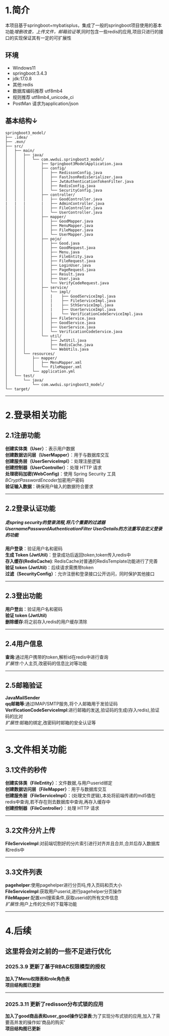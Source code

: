 # 1.简介
本项目基于springboot+mybatisplus，集成了一般的springboot项目使用的基本功能*增删改查，上传文件，邮箱验证等*,同时包含一些redis的应用,项目只进行的接口的实现保证其有一定的可扩展性
## 环境
- Windows11
- springboot:3.4.3
- jdk:17.0.8
- 其他:redis 
- 数据库编码推荐 utf8mb4
- 规则推荐 utf8mb4_unicode_ci
- PostMan 请求为application/json
## 基本结构↓
```
springboot3_model/
├── .idea/
├── .mvn/
├── src/
│   ├── main/
│   │   ├── java/
│   │   │   └── com.wwdui.springboot3_model/
│   │   │       ├── Springboot3ModelApplication.java
│   │   │       ├── config/
│   │   │       │   ├── RedissonConfig.java
│   │   │       │   ├── FastJsonRedisSerializer.java
│   │   │       │   ├── JwtAuthenticationTokenFilter.java
│   │   │       │   ├── RedisConfig.java
│   │   │       │   └── SecurityConfig.java
│   │   │       ├── controller/
│   │   │       │   ├── GoodController.java
|   |   |       |   ├── AdminController.java
│   │   │       │   ├── FileController.java
│   │   │       │   └── UserController.java
│   │   │       ├── mapper/
│   │   │       │   ├── GoodMapper.java
│   │   │       │   ├── MenuMapper.java
│   │   │       │   ├── FileMapper.java
│   │   │       │   └── UserMapper.java
│   │   │       ├── pojo/
│   │   │       │   ├── Good.java
│   │   │       │   ├── GoodRequest.java
│   │   │       │   ├── Menu.java
│   │   │       │   ├── FileEntity.java
│   │   │       │   ├── FileRequest.java
│   │   │       │   ├── LoginUser.java
│   │   │       │   ├── PageRequest.java
│   │   │       │   ├── Result.java
│   │   │       │   ├── User.java
│   │   │       │   └── VerifyCodeRequest.java
│   │   │       ├── service/
│   │   │       │   └── impl/
│   │   │       │   |    ├── GoodServiceImpl.java
│   │   │       │   |    ├── FileServiceImpl.java
│   │   │       │   |    ├── SthServiceImpl.java
│   │   │       │   |    ├── UserServiceImpl.java
│   │   │       │   |    └── VerificationCodeServiceImpl.java
│   │   │       │   ├── FileService.java
│   │   │       │   ├── GoodService.java
│   │   │       │   ├── UserService.java
│   │   │       │   └── VerificationCodeService.java
│   │   │       └── util/
│   │   │           ├── JwtUtil.java
│   │   │           ├── RedisCache.java
│   │   │           └── WebUtils.java
│   │   └── resources/
│   │       ├── mapper/
│   │       │   ├── MenuMapper.xml
│   │       │   └── FileMapper.xml
│   │       └── application.yml
│   └── test/
│       └── java/
│           └── com.wwdui.springboot3_model/
└── target/
```
---

# 2.登录相关功能
## 2.1注册功能
 **创建实体类（User）**：表示用户数据  
 **创建数据访问层（UserMapper）**：用于与数据库交互  
 **创建服务层（UserServiceImpl）**：处理注册逻辑  
 **创建控制器（UserController）**：处理 HTTP 请求  
 **处理密码加密(WebConfig)**：使用 Spring Security 工具*BCryptPasswordEncoder*加密用户密码  
 **验证输入数据**：确保用户输入的数据符合要求  

---

## 2.2登录认证功能

##### 走spring security的登录流程,将几个重要的过滤器*UsernamePasswordAuthenticationFilter  UserDetails*的方法重写自定义登录的功能  

 **用户登录**：验证用户名和密码  
 **生成  Token (JwtUtil)**：登录成功后返回token,token传入redis中  
 **存入缓存(RedisCache)**: RedisCache对普通的RedisTemplate功能进行了完善  
 **验证 token (JwtUtil)**：后续请求需携带token  
 **过滤（SecurityConfig）**：允许注册和登录接口公开访问，同时保护其他接口  

---

## 2.3登出功能
 **用户登出**：验证用户名和密码  
 **验证 token (JwtUtil)**  
 **删除缓存**:将之前存入redis的用户缓存清除  

---

## 2.4用户信息
 **查询**:通过用户携带的token,解析id在redis中进行查询  
 *扩展性*:个人主页,改密码的信息比对等功能  

---

## 2.5邮箱验证
 **JavaMailSender**  
 **qq邮箱等**:通过IMAP/SMTP服务,将个人邮箱用于发验证码  
 **VerificationCodeServiceImpl**:进行邮箱的发送,验证码的生成(存入redis),验证码的比对  
 *扩展性*:邮箱的绑定,改密码时邮箱的安全认证等  

---

# 3.文件相关功能
## 3.1文件的秒传
 **创建实体类（FileEntity）**：文件数据,与用户userid绑定  
 **创建数据访问层（FileMapper）**：用于与数据库交互  
 **创建服务层（FileServiceImpl）**：(处理文件逻辑),本处将前端传递的md5值在redis中查询,若不存在则去数据库中查询,再存入缓存中  
 **创建控制器（FileController）**：处理 HTTP 请求  

---

## 3.2文件分片上传
 **FileServiceImpl**:对前端切割好的分片索引进行对齐并且合并,合并后存入数据库和redis中  

---

## 3.3文件列表
 **pagehelper**:使用pagehelper进行分页吗,传入页码和页大小  
 **FileServiceImpl**:获取用户userid,进行pagehelper分页操作  
 **FileMapper**:配置xml搜索条件,获取userid的所有文件信息  
 *扩展性*:用户上传的文件的下载等功能  

---

# 4.后续
## 这里将会对之前的一些不足进行优化  
### 2025.3.9 更新了基于RBAC权限模型的授权  
 **加入了Menu权限表和role角色表**  
 **项目结构图已更新**  
 
 ---
 
### 2025.3.11 更新了redisson分布式锁的应用  
 **加入了good商品表和user_good操作记录表**:为了实现分布式锁的应用,加入了需要高并发的操作如'商品的购买'    
 **项目结构图已更新**

 



